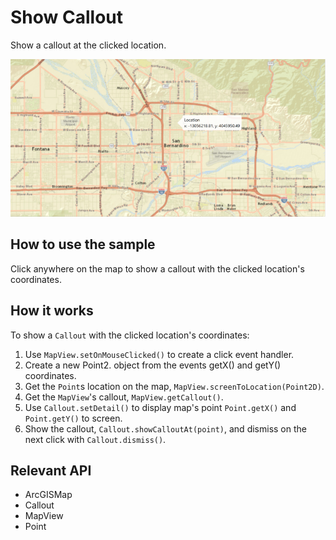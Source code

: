 # Show Callout

Show a callout at the clicked location.

![](ShowCallout.png)

## How to use the sample

Click anywhere on the map to show a callout with the clicked location's coordinates.

## How it works

To show a `Callout` with the clicked location's coordinates:

1. Use `MapView.setOnMouseClicked()` to create a click event handler.
2. Create a new Point2. object from the events getX() and getY() coordinates.
3. Get the `Point`s location on the map, `MapView.screenToLocation(Point2D)`.
4. Get the `MapView`'s callout, `MapView.getCallout()`.
5. Use `Callout.setDetail()` to display map's point `Point.getX()` and `Point.getY()` to screen.
6. Show the callout, `Callout.showCalloutAt(point)`, and dismiss on the next click with `Callout.dismiss()`.

## Relevant API

* ArcGISMap
* Callout
* MapView
* Point
